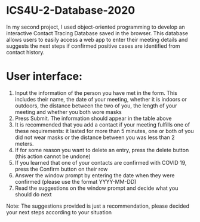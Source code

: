 # ICS4U-2-Database-2020
In my second project, I used object-oriented programming to develop an interactive Contact Tracing Database saved in the browser. This database allows users to easily access a web app to enter their meeting details and suggests the next steps if confirmed positive cases are identified from contact history.

# User interface:

1. Input the information of the person you have met in the form. This includes their name, the date of your meeting, whether it is indoors or outdoors, the distance between the two of you, the length of your meeting and whether you both wore masks
2. Press Submit. The information should appear in the table above
3. It is recommended that you add a contact if your meeting fulfills one of these requirements: it lasted for more than 5 minutes, one or both of you did not wear masks or the distance between you was less than 2 meters.
4. If for some reason you want to delete an entry, press the delete button (this action cannot be undone)
5. If you learned that one of your contacts are confirmed with COVID 19, press the Confirm button on their row
6. Answer the window prompt by entering the date when they were confirmed (please use the format YYYY-MM-DD)
7. Read the suggestions on the window prompt and decide what you should do next

Note: The suggestions provided is just a recommendation, please decided your next steps according to your situation
